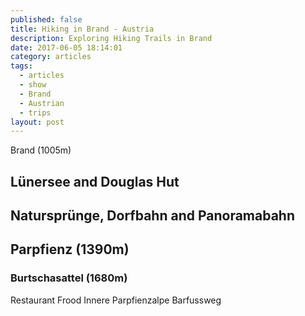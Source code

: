 ```yaml
---
published: false
title: Hiking in Brand - Austria
description: Exploring Hiking Trails in Brand
date: 2017-06-05 18:14:01
category: articles
tags:
  - articles
  - show
  - Brand
  - Austrian
  - trips
layout: post
---
```

Brand (1005m)

## Lünersee and Douglas Hut

## Natursprünge, Dorfbahn and Panoramabahn

## Parpfienz (1390m)

### Burtschasattel (1680m)
Restaurant Frood
Innere Parpfienzalpe
Barfussweg

